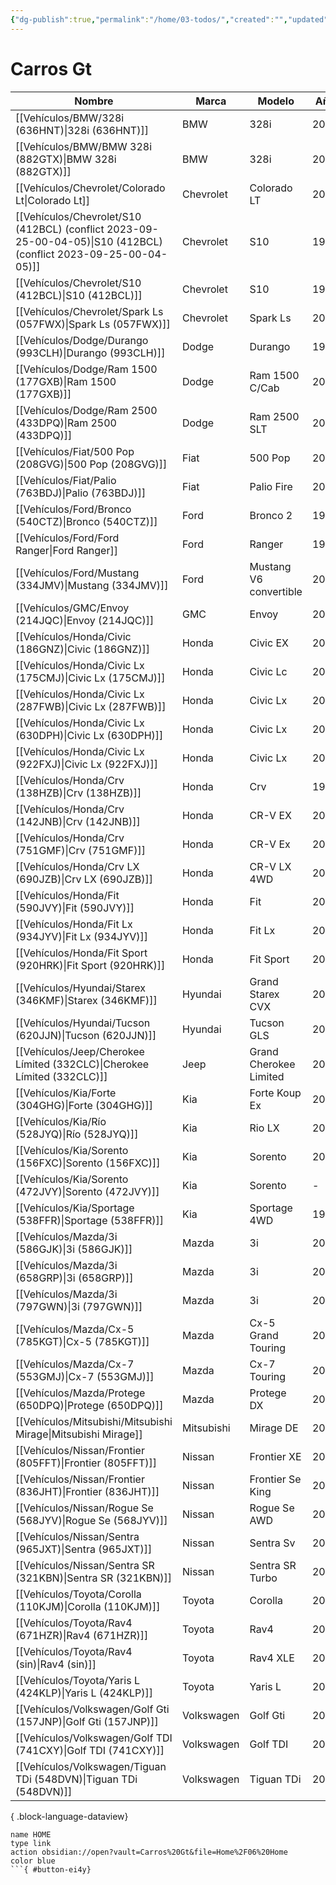 ```yaml
---
{"dg-publish":true,"permalink":"/home/03-todos/","created":"","updated":""}
---
```




# Carros Gt


| Nombre                                                                                                              | Marca      | Modelo                 | Año  |
| ------------------------------------------------------------------------------------------------------------------- | ---------- | ---------------------- | ---- |
| [[Vehículos/BMW/328i (636HNT)\|328i (636HNT)]]                                                                   | BMW        | 328i                   | 2008 |
| [[Vehículos/BMW/BMW 328i (882GTX)\|BMW 328i (882GTX)]]                                                           | BMW        | 328i                   | 2011 |
| [[Vehículos/Chevrolet/Colorado Lt\|Colorado Lt]]                                                                 | Chevrolet  | Colorado LT            | 2007 |
| [[Vehículos/Chevrolet/S10 (412BCL) (conflict 2023-09-25-00-04-05)\|S10 (412BCL) (conflict 2023-09-25-00-04-05)]] | Chevrolet  | S10                    | 1999 |
| [[Vehículos/Chevrolet/S10 (412BCL)\|S10 (412BCL)]]                                                               | Chevrolet  | S10                    | 1999 |
| [[Vehículos/Chevrolet/Spark Ls (057FWX)\|Spark Ls (057FWX)]]                                                     | Chevrolet  | Spark Ls               | 2014 |
| [[Vehículos/Dodge/Durango (993CLH)\|Durango (993CLH)]]                                                           | Dodge      | Durango                | 1998 |
| [[Vehículos/Dodge/Ram 1500 (177GXB)\|Ram 1500 (177GXB)]]                                                         | Dodge      | Ram 1500 C/Cab         | 2016 |
| [[Vehículos/Dodge/Ram 2500 (433DPQ)\|Ram 2500 (433DPQ)]]                                                         | Dodge      | Ram 2500 SLT           | 2008 |
| [[Vehículos/Fiat/500 Pop (208GVG)\|500 Pop (208GVG)]]                                                            | Fiat       | 500 Pop                | 2012 |
| [[Vehículos/Fiat/Palio (763BDJ)\|Palio (763BDJ)]]                                                                | Fiat       | Palio Fire             | 2005 |
| [[Vehículos/Ford/Bronco (540CTZ)\|Bronco (540CTZ)]]                                                              | Ford       | Bronco 2               | 1988 |
| [[Vehículos/Ford/Ford Ranger\|Ford Ranger]]                                                                      | Ford       | Ranger                 | 1993 |
| [[Vehículos/Ford/Mustang (334JMV)\|Mustang (334JMV)]]                                                            | Ford       | Mustang V6 convertible | 2014 |
| [[Vehículos/GMC/Envoy (214JQC)\|Envoy (214JQC)]]                                                                 | GMC        | Envoy                  | 2008 |
| [[Vehículos/Honda/Civic (186GNZ)\|Civic (186GNZ)]]                                                               | Honda      | Civic EX               | 2012 |
| [[Vehículos/Honda/Civic Lx (175CMJ)\|Civic Lx (175CMJ)]]                                                         | Honda      | Civic Lc               | 2003 |
| [[Vehículos/Honda/Civic Lx (287FWB)\|Civic Lx (287FWB)]]                                                         | Honda      | Civic Lx               | 2007 |
| [[Vehículos/Honda/Civic Lx (630DPH)\|Civic Lx (630DPH)]]                                                         | Honda      | Civic Lx               | 2000 |
| [[Vehículos/Honda/Civic Lx (922FXJ)\|Civic Lx (922FXJ)]]                                                         | Honda      | Civic Lx               | 2004 |
| [[Vehículos/Honda/Crv (138HZB)\|Crv (138HZB)]]                                                                   | Honda      | Crv                    | 1997 |
| [[Vehículos/Honda/Crv (142JNB)\|Crv (142JNB)]]                                                                   | Honda      | CR-V EX                | 2002 |
| [[Vehículos/Honda/Crv (751GMF)\|Crv (751GMF)]]                                                                   | Honda      | CR-V Ex                | 2005 |
| [[Vehículos/Honda/Crv LX (690JZB)\|Crv LX (690JZB)]]                                                             | Honda      | CR-V LX 4WD            | 2015 |
| [[Vehículos/Honda/Fit (590JVY)\|Fit (590JVY)]]                                                                   | Honda      | Fit                    | 2008 |
| [[Vehículos/Honda/Fit Lx (934JYV)\|Fit Lx (934JYV)]]                                                             | Honda      | Fit Lx                 | 2017 |
| [[Vehículos/Honda/Fit Sport (920HRK)\|Fit Sport (920HRK)]]                                                       | Honda      | Fit Sport              | 2008 |
| [[Vehículos/Hyundai/Starex (346KMF)\|Starex (346KMF)]]                                                           | Hyundai    | Grand Starex CVX       | 2010 |
| [[Vehículos/Hyundai/Tucson (620JJN)\|Tucson (620JJN)]]                                                           | Hyundai    | Tucson GLS             | 2014 |
| [[Vehículos/Jeep/Cherokee Límited (332CLC)\|Cherokee Límited (332CLC)]]                                          | Jeep       | Grand Cherokee Limited | 2004 |
| [[Vehículos/Kia/Forte (304GHG)\|Forte (304GHG)]]                                                                 | Kia        | Forte Koup Ex          | 2013 |
| [[Vehículos/Kia/Río (528JYQ)\|Río (528JYQ)]]                                                                     | Kia        | Rio LX                 | 2016 |
| [[Vehículos/Kia/Sorento (156FXC)\|Sorento (156FXC)]]                                                             | Kia        | Sorento                | 2012 |
| [[Vehículos/Kia/Sorento (472JVY)\|Sorento (472JVY)]]                                                             | Kia        | Sorento                | \-   |
| [[Vehículos/Kia/Sportage (538FFR)\|Sportage (538FFR)]]                                                           | Kia        | Sportage 4WD           | 1999 |
| [[Vehículos/Mazda/3i (586GJK)\|3i (586GJK)]]                                                                     | Mazda      | 3i                     | 2006 |
| [[Vehículos/Mazda/3i (658GRP)\|3i (658GRP)]]                                                                     | Mazda      | 3i                     | 2012 |
| [[Vehículos/Mazda/3i (797GWN)\|3i (797GWN)]]                                                                     | Mazda      | 3i                     | 2010 |
| [[Vehículos/Mazda/Cx-5 (785KGT)\|Cx-5 (785KGT)]]                                                                 | Mazda      | Cx-5 Grand Touring     | 2018 |
| [[Vehículos/Mazda/Cx-7 (553GMJ)\|Cx-7 (553GMJ)]]                                                                 | Mazda      | Cx-7 Touring           | 2008 |
| [[Vehículos/Mazda/Protege (650DPQ)\|Protege (650DPQ)]]                                                           | Mazda      | Protege DX             | 2000 |
| [[Vehículos/Mitsubishi/Mitsubishi Mirage\|Mitsubishi Mirage]]                                                    | Mitsubishi | Mirage DE              | 2000 |
| [[Vehículos/Nissan/Frontier (805FFT)\|Frontier (805FFT)]]                                                        | Nissan     | Frontier XE            | 2001 |
| [[Vehículos/Nissan/Frontier (836JHT)\|Frontier (836JHT)]]                                                        | Nissan     | Frontier Se King       | 2008 |
| [[Vehículos/Nissan/Rogue Se (568JYV)\|Rogue Se (568JYV)]]                                                        | Nissan     | Rogue Se AWD           | 2013 |
| [[Vehículos/Nissan/Sentra (965JXT)\|Sentra (965JXT)]]                                                            | Nissan     | Sentra Sv              | 2014 |
| [[Vehículos/Nissan/Sentra SR (321KBN)\|Sentra SR (321KBN)]]                                                      | Nissan     | Sentra SR Turbo        | 2017 |
| [[Vehículos/Toyota/Corolla (110KJM)\|Corolla (110KJM)]]                                                          | Toyota     | Corolla                | 2016 |
| [[Vehículos/Toyota/Rav4 (671HZR)\|Rav4 (671HZR)]]                                                                | Toyota     | Rav4                   | 2001 |
| [[Vehículos/Toyota/Rav4 (sin)\|Rav4 (sin)]]                                                                      | Toyota     | Rav4 XLE               | 2022 |
| [[Vehículos/Toyota/Yaris L (424KLP)\|Yaris L (424KLP)]]                                                          | Toyota     | Yaris L                | 2019 |
| [[Vehículos/Volkswagen/Golf Gti (157JNP)\|Golf Gti (157JNP)]]                                                    | Volkswagen | Golf Gti               | 2013 |
| [[Vehículos/Volkswagen/Golf TDI (741CXY)\|Golf TDI (741CXY)]]                                                    | Volkswagen | Golf TDI               | 2002 |
| [[Vehículos/Volkswagen/Tiguan TDi (548DVN)\|Tiguan TDi (548DVN)]]                                                | Volkswagen | Tiguan TDi             | 2010 |

{ .block-language-dataview}

```button
name HOME
type link
action obsidian://open?vault=Carros%20Gt&file=Home%2F06%20Home
color blue
```{ #button-ei4y}


